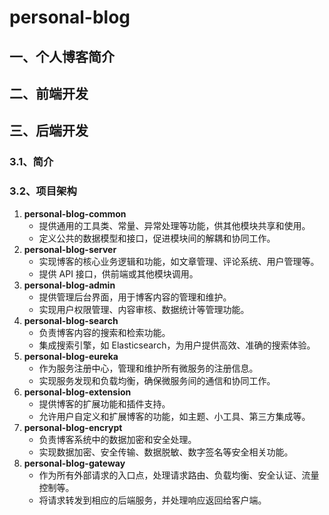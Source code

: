 # personal-blog

## 一、个人博客简介

## 二、前端开发

## 三、后端开发

### 3.1、简介

### 3.2、项目架构

1. **personal-blog-common**
   - 提供通用的工具类、常量、异常处理等功能，供其他模块共享和使用。
   - 定义公共的数据模型和接口，促进模块间的解耦和协同工作。
2. **personal-blog-server**
   - 实现博客的核心业务逻辑和功能，如文章管理、评论系统、用户管理等。
   - 提供 API 接口，供前端或其他模块调用。
3. **personal-blog-admin**
   - 提供管理后台界面，用于博客内容的管理和维护。
   - 实现用户权限管理、内容审核、数据统计等管理功能。
4. **personal-blog-search**
   - 负责博客内容的搜索和检索功能。
   - 集成搜索引擎，如 Elasticsearch，为用户提供高效、准确的搜索体验。
5. **personal-blog-eureka**
   - 作为服务注册中心，管理和维护所有微服务的注册信息。
   - 实现服务发现和负载均衡，确保微服务间的通信和协同工作。
6. **personal-blog-extension**
   - 提供博客的扩展功能和插件支持。
   - 允许用户自定义和扩展博客的功能，如主题、小工具、第三方集成等。
7. **personal-blog-encrypt**
   - 负责博客系统中的数据加密和安全处理。
   - 实现数据加密、安全传输、数据脱敏、数字签名等安全相关功能。
8. **personal-blog-gateway**
   - 作为所有外部请求的入口点，处理请求路由、负载均衡、安全认证、流量控制等。
   - 将请求转发到相应的后端服务，并处理响应返回给客户端。





